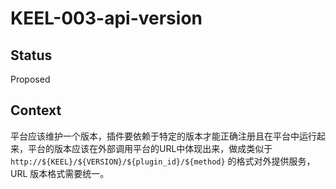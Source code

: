 # KEEL-003-api-version

## Status
Proposed

## Context
平台应该维护一个版本，插件要依赖于特定的版本才能正确注册且在平台中运行起来，平台的版本应该在外部调用平台的URL中体现出来，做成类似于 `http://${KEEL}/${VERSION}/${plugin_id}/${method}` 的格式对外提供服务，URL 版本格式需要统一。